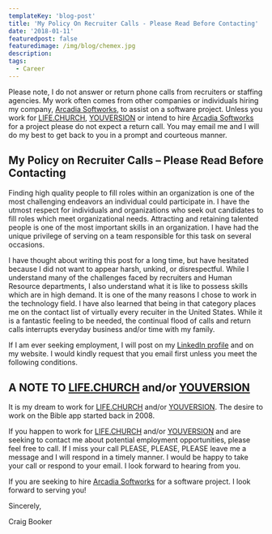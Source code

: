 ```yaml
---
templateKey: 'blog-post'
title: 'My Policy On Recruiter Calls - Please Read Before Contacting'
date: '2018-01-11'
featuredpost: false
featuredimage: /img/blog/chemex.jpg
description:
tags:
  - Career
---
```


Please note, I do not answer or return phone calls from recruiters or staffing agencies. My work often comes from other companies or individuals hiring my company, [Arcadia Softworks](https://arcadiasoftworks.com/), to assist on a software project. Unless you work for [LIFE.CHURCH](https://life.church/), [YOUVERSION](https://youversion.com) or intend to hire [Arcadia Softworks](http://arcadiasoftworks.com/) for a project please do not expect a return call. You may email me and I will do my best to get back to you in a prompt and courteous manner.

## My Policy on Recruiter Calls – Please Read Before Contacting

Finding high quality people to fill roles within an organization is one of the most challenging endeavors an individual could participate in. I have the utmost respect for individuals and organizations who seek out candidates to fill roles which meet organizational needs. Attracting and retaining talented people is one of the most important skills in an organization. I have had the unique privilege of serving on a team responsible for this task on several occasions.

I have thought about writing this post for a long time, but have hesitated because I did not want to appear harsh, unkind, or disrespectful. While I understand many of the challenges faced by recruiters and Human Resource departments, I also understand what it is like to possess skills which are in high demand. It is one of the many reasons I chose to work in the technology field. I have also learned that being in that category places me on the contact list of virtually every recuiter in the United States. While it is a fantastic feeling to be needed, the continual flood of calls and return calls interrupts everyday business and/or time with my family.

If I am ever seeking employment, I will post on my [LinkedIn profile](http://linkedin.com/in/craigbooker) and on my website. I would kindly request that you email first unless you meet the following conditions.

## A NOTE TO [LIFE.CHURCH](https://life.church/) and/or [YOUVERSION](https://youversion.com)

It is my dream to work for [LIFE.CHURCH](https://life.church/) and/or [YOUVERSION](https://youversion.com). The desire to work on the Bible app started back in 2008.

If you happen to work for [LIFE.CHURCH](https://life.church/) and/or [YOUVERSION](https://youversion.com) and are seeking to contact me about potential employment opportunities, please feel free to call. If I miss your call PLEASE, PLEASE, PLEASE leave me a message and I will respond in a timely manner. I would be happy to take your call or respond to your email. I look forward to hearing from you.

If you are seeking to hire [Arcadia Softworks](http://arcadiasoftworks.com/) for a software project. I look forward to serving you!

Sincerely,

Craig Booker
